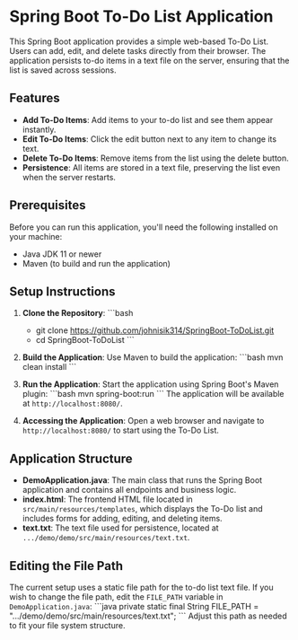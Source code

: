 
# Spring Boot To-Do List Application

This Spring Boot application provides a simple web-based To-Do List. Users can add, edit, and delete tasks directly from their browser. The application persists to-do items in a text file on the server, ensuring that the list is saved across sessions.

## Features

- **Add To-Do Items**: Add items to your to-do list and see them appear instantly.
- **Edit To-Do Items**: Click the edit button next to any item to change its text.
- **Delete To-Do Items**: Remove items from the list using the delete button.
- **Persistence**: All items are stored in a text file, preserving the list even when the server restarts.

## Prerequisites

Before you can run this application, you'll need the following installed on your machine:

- Java JDK 11 or newer
- Maven (to build and run the application)

## Setup Instructions

1. **Clone the Repository**:
   \```bash
   - git clone https://github.com/johnisik314/SpringBoot-ToDoList.git
   - cd SpringBoot-ToDoList
   \```

2. **Build the Application**:
   Use Maven to build the application:
   \```bash
   mvn clean install
   \```

3. **Run the Application**:
   Start the application using Spring Boot's Maven plugin:
   \```bash
   mvn spring-boot:run
   \```
   The application will be available at `http://localhost:8080/`.

4. **Accessing the Application**:
   Open a web browser and navigate to `http://localhost:8080/` to start using the To-Do List.

## Application Structure

- **DemoApplication.java**: The main class that runs the Spring Boot application and contains all endpoints and business logic.
- **index.html**: The frontend HTML file located in `src/main/resources/templates`, which displays the To-Do list and includes forms for adding, editing, and deleting items.
- **text.txt**: The text file used for persistence, located at `.../demo/demo/src/main/resources/text.txt`.

## Editing the File Path

The current setup uses a static file path for the to-do list text file. If you wish to change the file path, edit the `FILE_PATH` variable in `DemoApplication.java`:
\```java
private static final String FILE_PATH = ".../demo/demo/src/main/resources/text.txt";
\```
Adjust this path as needed to fit your file system structure.
